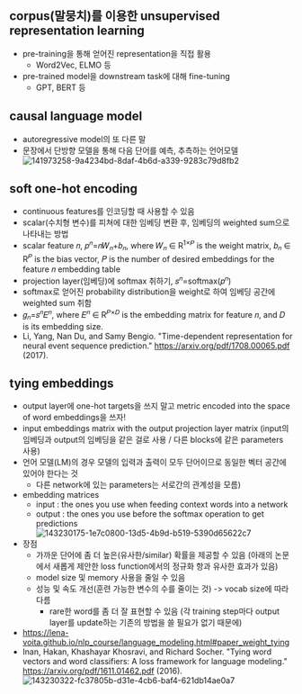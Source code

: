  ## corpus(말뭉치)를 이용한 unsupervised representation learning
  * pre-training을 통해 얻어진 representation을 직접 활용
    * Word2Vec, ELMO 등
  * pre-trained model을 downstream task에 대해 fine-tuning
    * GPT, BERT 등

 ## causal language model
  * autoregressive model의 또 다른 말
  * 문장에서 단방향 모델을 통해 다음 단어를 예측, 추측하는 언어모델
![141973258-9a4234bd-8daf-4b6d-a339-9283c79d8fb2](https://user-images.githubusercontent.com/61625764/141973258-9a4234bd-8daf-4b6d-a339-9283c79d8fb2.png)

 ## soft one-hot encoding
  * continuous features를 인코딩할 때 사용할 수 있음
  * scalar(수치형 변수)를 피쳐에 대한 임베딩 변환 후, 임베딩의 weighted sum으로 나타내는 방법
  * scalar feature 𝑛, 𝑝<sup>𝑛</sup>=𝑛𝑊<sub>𝑛</sub>+𝑏<sub>𝑛</sub>, where 𝑊<sub>𝑛</sub> ∈ R<sup>1×𝑃</sup> is the weight matrix, 𝑏<sub>𝑛</sub> ∈ R<sup>𝑃</sup> is the bias vector, 𝑃 is the number of desired embeddings for the feature 𝑛 embedding table
  * projection layer(임베딩)에 softmax 취하기, 𝑠<sup>𝑛</sup>=softmax(𝑝<sup>𝑛</sup>)
  * softmax로 얻어진 probability distribution을 weight로 하여 임베딩 공간에 weighted sum 취함
  * 𝑔<sub>𝑛</sub>=𝑠<sup>𝑛</sup>𝐸<sup>𝑛</sup>, where 𝐸<sup>𝑛</sup> ∈ R<sup>𝑃×𝐷</sup> is the embedding matrix for feature 𝑛, and 𝐷 is its embedding size.
  * Li, Yang, Nan Du, and Samy Bengio. "Time-dependent representation for neural event sequence prediction." https://arxiv.org/pdf/1708.00065.pdf (2017).

 ## tying embeddings
  * output layer에 one-hot targets을 쓰지 말고 metric encoded into the space of word embeddings을 쓰자!
  * input embeddings matrix with the output projection layer matrix (input의 임베딩과 output의 임베딩을 같은 걸로 사용 / 다른 blocks에 같은 parameters 사용)
  * 언어 모델(LM)의 경우 모델의 입력과 출력이 모두 단어이므로 동일한 벡터 공간에 있어야 한다는 것
    * 다른 network에 있는 parameters는 서로간의 관계성을 모름)
  * embedding matrices
    * input : the ones you use when feeding context words into a network
    * output : the ones you use before the softmax operation to get predictions
![143230175-1e7c0800-13d5-4b9d-b519-5390d65622c7](https://user-images.githubusercontent.com/61625764/143230175-1e7c0800-13d5-4b9d-b519-5390d65622c7.png)
  * 장점
    * 가까운 단어에 좀 더 높은(유사한/similar) 확률을 제공할 수 있음 (아래의 논문에서 새롭게 제안한 loss function에서의 정규화 항과 유사한 효과가 있음)
    * model size 및 memory 사용을 줄일 수 있음
    * 성능 및 속도 개선(훈련 가능한 변수의 수를 줄이는 것) -> vocab size에 따라 다름
      * rare한 word를 좀 더 잘 표현할 수 있음 (각 training step마다 output layer를 update하는 기존의 방법을 쓸 필요가 없기 때문에)
  * https://lena-voita.github.io/nlp_course/language_modeling.html#paper_weight_tying
  * Inan, Hakan, Khashayar Khosravi, and Richard Socher. "Tying word vectors and word classifiers: A loss framework for language modeling." https://arxiv.org/pdf/1611.01462.pdf (2016).
![143230322-fc37805b-d31e-4cb6-baf4-621db14ae0a7](https://user-images.githubusercontent.com/61625764/143230322-fc37805b-d31e-4cb6-baf4-621db14ae0a7.png)

